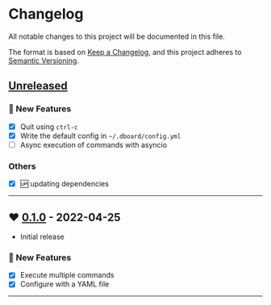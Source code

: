 # Changelog

All notable changes to this project will be documented in this file.

The format is based on [Keep a Changelog](https://keepachangelog.com/en/1.0.0/),
and this project adheres to [Semantic Versioning](https://semver.org/spec/v2.0.0.html).

## [Unreleased]

### 🚀 New Features
* [x] Quit using `ctrl-c`
* [x] Write the default config in `~/.dboard/config.yml`
* [ ] Async execution of commands with asyncio

### Others
* [x] 🆙 updating dependencies

--------------------------------------------------------------------------------

## ❤️ [0.1.0] - 2022-04-25

- Initial release

### 🚀 New Features
* [x] Execute multiple commands
* [x] Configure with a YAML file

--------------------------------------------------------------------------------

[Unreleased]: https://github.com/marcelofpfelix/dboard/compare/v0.1.0...HEAD
[0.1.0]: https://github.com/marcelofpfelix/dboard/releases/tag/v0.1.0